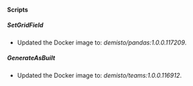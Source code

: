 
#### Scripts

##### SetGridField

- Updated the Docker image to: *demisto/pandas:1.0.0.117209*.
##### GenerateAsBuilt

- Updated the Docker image to: *demisto/teams:1.0.0.116912*.

